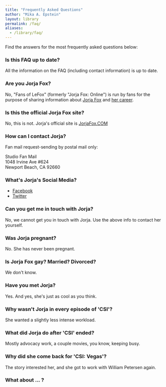 ```yaml
---
title: "Frequently Asked Questions"
author: "Mika A. Epstein"
layout: library
permalink: /faq/
aliases:
  - /library/faq/
---
```


Find the answers for the most frequently asked questions below:

### Is this FAQ up to date?

All the information on the FAQ (including contact information) is up to date.

### Are you Jorja Fox?

No, "Fans of LeFox" (formerly "Jorja Fox: Online") is run by fans for the purpose of sharing information about [Jorja Fox](/faq/jorja/) and [her career](/faq/career/).

### Is this the official Jorja Fox site?

No, this is not.  Jorja's official site is [JorjaFox.COM](https://jorjafox.com)

### How can I contact Jorja?

Fan mail request-sending by postal mail only:

Studio Fan Mail \
1048 Irvine Ave #624 \
Newport Beach, CA 92660

### What's Jorja's Social Media?

* [Facebook](https://www.facebook.com/JorjaFoxworldwide)
* [Twitter](https://twitter.com/jorjafoxofficia)

### Can you get me in touch with Jorja?

No, we cannot get you in touch with Jorja. Use the above info to contact her yourself.

### Was Jorja pregnant?

No. She has never been pregnant.

### Is Jorja Fox gay? Married? Divorced?

We don't know.

### Have you met Jorja?

Yes. And yes, she's just as cool as you think.

### Why wasn't Jorja in every episode of 'CSI'?

She wanted a slightly less intense workload.

### What did Jorja do after 'CSI' ended?

Mostly advocacy work, a couple movies, you know, keeping busy.

### Why did she come back for 'CSI: Vegas'?

The story interested her, and she got to work with William Petersen again.

### What about ... ?
